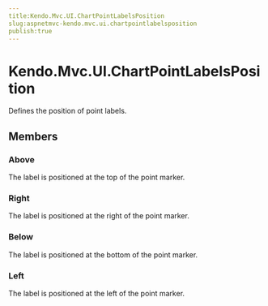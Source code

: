 ```yaml
---
title:Kendo.Mvc.UI.ChartPointLabelsPosition
slug:aspnetmvc-kendo.mvc.ui.chartpointlabelsposition
publish:true
---
```


# Kendo.Mvc.UI.ChartPointLabelsPosition

Defines the position of point labels.

## Members

### Above
The label is positioned at the top of the point marker.

### Right
The label is positioned at the right of the point marker.

### Below
The label is positioned at the bottom of the point marker.

### Left
The label is positioned at the left of the point marker.